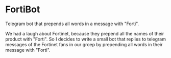 # FortiBot
Telegram bot that prepends all words in a message with "Forti".

We had a laugh about Fortinet, because they prepend all the names of their product with "Forti".
So I decides to write a small bot that replies to telegram messages of the Fortinet fans in our groep by prepending all words in their message with "Forti".
